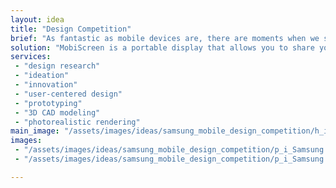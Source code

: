 ```yaml
---
layout: idea
title: "Design Competition"
brief: "As fantastic as mobile devices are, there are moments when we simply desire to share a bigger picture with others."
solution: "MobiScreen is a portable display that allows you to share your mobile content from any Samsung Galaxy device, no matter where life takes you. Its 27\" retractable display fits into a slim, portable housing and opens with a simple button press. With its internal speakers, you can enjoy your content to its fullest."
services:
 - "design research"
 - "ideation"
 - "innovation"
 - "user-centered design"
 - "prototyping"
 - "3D CAD modeling"
 - "photorealistic rendering"
main_image: "/assets/images/ideas/samsung_mobile_design_competition/h_i_Samsung Mobile Design Competition 2019.jpg"
images:
 - "/assets/images/ideas/samsung_mobile_design_competition/p_i_Samsung Mobile Design Competition 2019_01.jpg"
 - "/assets/images/ideas/samsung_mobile_design_competition/p_i_Samsung Mobile Design Competition 2019_02.jpg"

---
```

